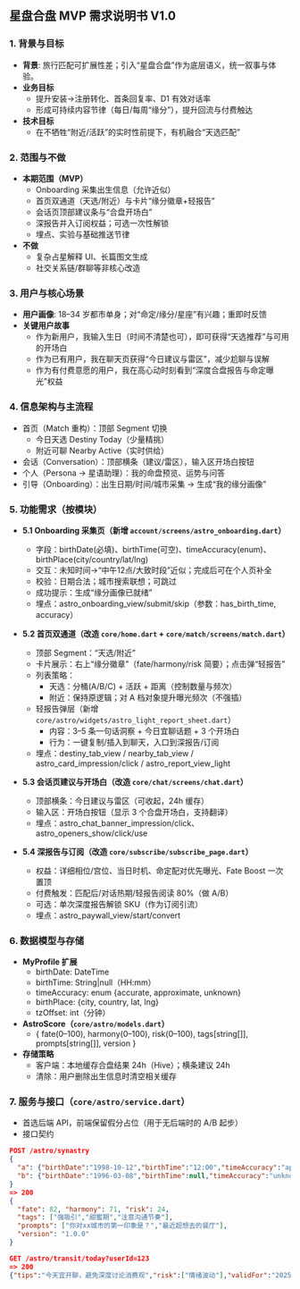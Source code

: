 ## 星盘合盘 MVP 需求说明书 V1.0

### 1. 背景与目标
- **背景**: 旅行匹配可扩展性差；引入“星盘合盘”作为底层语义，统一叙事与体验。
- **业务目标**
  - 提升安装→注册转化、首条回复率、D1 有效对话率
  - 形成可持续内容节律（每日/每周“缘分”），提升回流与付费触达
- **技术目标**
  - 在不牺牲“附近/活跃”的实时性前提下，有机融合“天选匹配”

### 2. 范围与不做
- **本期范围（MVP）**
  - Onboarding 采集出生信息（允许近似）
  - 首页双通道（天选/附近）与卡片“缘分徽章+轻报告”
  - 会话页顶部建议条与“合盘开场白”
  - 深报告并入订阅权益；可选一次性解锁
  - 埋点、实验与基础推送节律
- **不做**
  - 复杂占星解释 UI、长篇图文生成
  - 社交关系链/群聊等非核心改造

### 3. 用户与核心场景
- **用户画像**: 18–34 岁都市单身；对“命定/缘分/星座”有兴趣；重即时反馈
- **关键用户故事**
  - 作为新用户，我输入生日（时间不清楚也可），即可获得“天选推荐”与可用的开场白
  - 作为已有用户，我在聊天页获得“今日建议与雷区”，减少尬聊与误解
  - 作为有付费意愿的用户，我在高心动时刻看到“深度合盘报告与命定曝光”权益

### 4. 信息架构与主流程
- 首页（Match 重构）：顶部 Segment 切换
  - 今日天选 Destiny Today（少量精挑）
  - 附近可聊 Nearby Active（实时供给）
- 会话（Conversation）：顶部横条（建议/雷区），输入区开场白按钮
- 个人（Persona → 星语助理）：我的命盘预览、运势与问答
- 引导（Onboarding）：出生日期/时间/城市采集 → 生成“我的缘分画像”

### 5. 功能需求（按模块）
- **5.1 Onboarding 采集页（新增 `account/screens/astro_onboarding.dart`）**
  - 字段：birthDate(必填)、birthTime(可空)、timeAccuracy(enum)、birthPlace(city/country/lat/lng)
  - 交互：未知时间→“中午12点/大致时段”近似；完成后可在个人页补全
  - 校验：日期合法；城市搜索联想；可跳过
  - 成功提示：生成“缘分画像已就绪”
  - 埋点：astro_onboarding_view/submit/skip（参数：has_birth_time, accuracy）

- **5.2 首页双通道（改造 `core/home.dart` + `core/match/screens/match.dart`）**
  - 顶部 Segment：“天选/附近”
  - 卡片展示：右上“缘分徽章”（fate/harmony/risk 简要）；点击弹“轻报告”
  - 列表策略：
    - 天选：分桶(A/B/C) + 活跃 + 距离（控制数量与频次）
    - 附近：保持原逻辑；对 A 档对象提升曝光频次（不强插）
  - 轻报告弹层（新增 `core/astro/widgets/astro_light_report_sheet.dart`）
    - 内容：3–5 条一句话洞察 + 今日宜聊话题 + 3 个开场白
    - 行为：一键复制/插入到聊天，入口到深报告/订阅
  - 埋点：destiny_tab_view / nearby_tab_view / astro_card_impression/click / astro_report_view_light

- **5.3 会话页建议与开场白（改造 `core/chat/screens/chat.dart`）**
  - 顶部横条：今日建议与雷区（可收起，24h 缓存）
  - 输入区：开场白按钮（显示 3 个合盘开场白，支持翻译）
  - 埋点：astro_chat_banner_impression/click、astro_openers_show/click/use

- **5.4 深报告与订阅（改造 `core/subscribe/subscribe_page.dart`）**
  - 权益：详细相位/宫位、当日时机、命定配对优先曝光、Fate Boost 一次置顶
  - 付费触发：匹配后/对话热期/轻报告阅读 80%（做 A/B）
  - 可选：单次深度报告解锁 SKU（作为订阅引流）
  - 埋点：astro_paywall_view/start/convert

### 6. 数据模型与存储
- **MyProfile 扩展**
  - birthDate: DateTime
  - birthTime: String|null（HH:mm）
  - timeAccuracy: enum {accurate, approximate, unknown}
  - birthPlace: {city, country, lat, lng}
  - tzOffset: int（分钟）
- **AstroScore（`core/astro/models.dart`）**
  - { fate(0–100), harmony(0–100), risk(0–100), tags[string[]], prompts[string[]], version }
- **存储策略**
  - 客户端：本地缓存合盘结果 24h（Hive）；横条建议 24h
  - 清除：用户删除出生信息时清空相关缓存

### 7. 服务与接口（`core/astro/service.dart`）
- 首选后端 API，前端保留假分占位（用于无后端时的 A/B 起步）
- 接口契约
```json
POST /astro/synastry
{
  "a": {"birthDate":"1998-10-12","birthTime":"12:00","timeAccuracy":"approximate","birthPlace":{"lat":39.9,"lng":116.3},"tzOffset":480},
  "b": {"birthDate":"1996-03-08","birthTime":null,"timeAccuracy":"unknown","birthPlace":{"lat":31.2,"lng":121.5},"tzOffset":480}
}
=> 200
{
  "fate": 82, "harmony": 71, "risk": 24,
  "tags": ["强吸引","甜蜜期","注意沟通节奏"],
  "prompts": ["你对xx城市的第一印象是？","最近超想去的餐厅"],
  "version": "1.0.0"
}
```
```json
GET /astro/transit/today?userId=123
=> 200
{"tips":"今天宜开聊，避免深度讨论消费观","risk":["情绪波动"],"validFor":"2025-09-16"}
